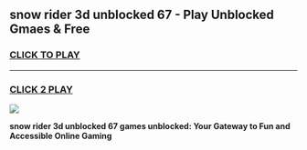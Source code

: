 
## snow rider 3d unblocked 67 - Play Unblocked Gmaes & Free
<h3>
<a href="https://news.freeplayer.one?title=snow_rider_3d_unblocked_67&ref=16F">CLICK TO PLAY</a></h3>
<hr>

<h3>
<a href="https://news.freeplayer.one?title=snow_rider_3d_unblocked_67&ref=16F">CLICK 2 PLAY</a>
  
</h3>

<a href="https://news.freeplayer.one?title=snow_rider_3d_unblocked_67&ref=16F/"><img src="https://clearcache.store/games.png"></a>


**snow rider 3d unblocked 67 games unblocked: Your Gateway to Fun and Accessible Online Gaming**

